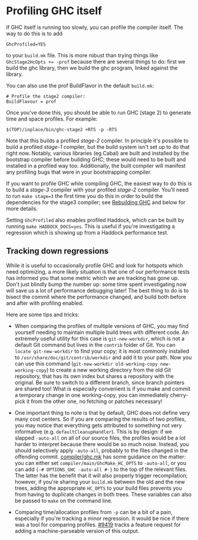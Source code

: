# Profiling GHC itself



If GHC itself is running too slowly, you can profile the compiler itself.  The way to do this is to add


```wiki
GhcProfiled=YES 
```


to your `build.mk` file.  This is more robust than trying things like `GhcStage2HcOpts += -prof` because there are several things to do: first we build the ghc library, then we build the ghc program, linked against the library.



You can also use the prof BuildFlavor in the default `build.mk`:


```wiki
# Profile the stage2 compiler:
BuildFlavour = prof
```


Once you've done this, you should be able to run GHC (stage 2) to generate time and space profiles. For example:


```wiki
$(TOP)/inplace/bin/ghc-stage2 +RTS -p -RTS
```


Note that this builds a profiled *stage-2* compiler.  In principle it's possible to build a profiled *stage-1* compiler, but the build system isn't set up to do that right now.  Notably, various libraries (eg Cabal) are built and installed by the bootstrap compiler before building GHC; these would need to be built and installed in a profiled way too. Additionally, the built compiler will manifest any profiling bugs that were in your bootstrapping compiler.



If you want to profile GHC while compiling GHC, the easiest way to do this is to build a *stage-3* compiler with your profiled *stage-2* compiler. You’ll need to run `make stage=3` the first time you do this in order to build the dependencies for the stage3 compiler; see [Rebuilding GHC](building/using#rebuilding-the-ghc-binary-after-making-changes) and below for more details.



Setting `GhcProfiled` also enables profiled Haddock, which can be built by running `make HADDOCK_DOCS=yes`. This is useful if you're investigating a regression which is showing up from a Haddock performance test.


## Tracking down regressions



While it is useful to occasionally profile GHC and look for hotspots which need optimizing, a more likely situation is that one of our performance tests has informed you that some metric which we are tracking has gone up. Don't just blindly bump the number up: some time spent investigating now will save us a lot of performance debugging later!  The best thing to do is to bisect the commit where the performance changed, and build both before and after with profiling enabled.



Here are some tips and tricks:


- When comparing the profiles of multiple versions of GHC, you may find yourself needing to maintain multiple build trees with different code. An extremely useful utility for this case is `git-new-workdir`, which is not a default Git command but lives in the `contrib` folder of Git. You can `locate git-new-workdir` to find your copy; it is most commonly installed to `/usr/share/doc/git/contrib/workdir` and add it to your path.  Now you can use this command (`git-new-workdir old-working-copy new-working-copy`) to create a new working directory from the old Git repository, that has its own index but shares a repository with the original. Be sure to switch to a different branch, since branch pointers are shared too! What is especially convenient is if you make and commit a temporary change in one working-copy, you can immediately cherry-pick it from the other one, no fetching or patches necessary!

- One important thing to note is that by default, GHC does not define very many cost centers. So if you are comparing the results of two profiles, you may notice that everything gets attributed to something not very informative (e.g. `defaultCleanupHandler`). This is by design: if we slapped `-auto-all` on all of our source files, the profiles would be a lot harder to interpret because there would be so much noise. Instead, you should selectively apply `-auto-all`, probably to the files changed in the offending commit. [compiler/ghc.mk](/trac/ghc/browser/ghc/compiler/ghc.mk) has some guidance on the matter: you can either set `compiler/main/GhcMake_HC_OPTS` to `-auto-all`, or you can add `{-# OPTIONS_GHC -auto-all #-}` to the top of the relevant files. The latter has the benefit that it will also properly trigger recompilation; however, if you're sharing your ``build.mk`` between the old and the new trees, adding the appropriate `HC_OPTS` to your build files prevents you from having to duplicate changes in both trees. These variables can also be passed to `make` on the command line.

- Comparing time/allocation profiles from `-p` can be a bit of a pain, especially if you're tracking a minor regression. It would be nice if there was a tool for comparing profiles. [\#9419](https://gitlab.staging.haskell.org/ghc/ghc/issues/9419) tracks a feature request for adding a machine-parseable version of this output.
